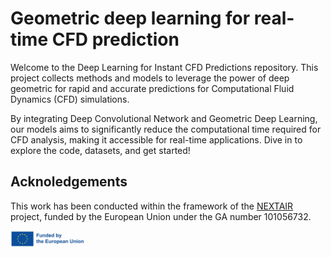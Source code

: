 # Geometric deep learning for real-time CFD prediction

Welcome to the Deep Learning for Instant CFD Predictions repository. This project collects methods and models to leverage the power of deep geometric for rapid and accurate predictions for Computational Fluid Dynamics (CFD) simulations. 

By integrating Deep Convolutional Network and Geometric Deep Learning, our models aims to significantly reduce the computational time required for CFD analysis, making it accessible for real-time applications. Dive in to explore the code, datasets, and get started!

## Acknoledgements

This work has been conducted within the framework of the [NEXTAIR](https://www.nextair-project.eu/) project, funded by the European Union under the GA number 101056732.

<img src="figures/EU_logo.jpg" alt="EU Logo" title="EU Logo" width="25%">


